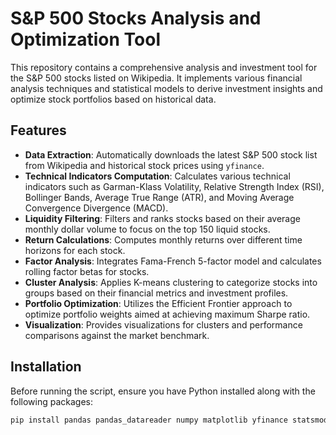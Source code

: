 # S&P 500 Stocks Analysis and Optimization Tool

This repository contains a comprehensive analysis and investment tool for the S&P 500 stocks listed on Wikipedia. It implements various financial analysis techniques and statistical models to derive investment insights and optimize stock portfolios based on historical data.

## Features

- **Data Extraction**: Automatically downloads the latest S&P 500 stock list from Wikipedia and historical stock prices using `yfinance`.
- **Technical Indicators Computation**: Calculates various technical indicators such as Garman-Klass Volatility, Relative Strength Index (RSI), Bollinger Bands, Average True Range (ATR), and Moving Average Convergence Divergence (MACD).
- **Liquidity Filtering**: Filters and ranks stocks based on their average monthly dollar volume to focus on the top 150 liquid stocks.
- **Return Calculations**: Computes monthly returns over different time horizons for each stock.
- **Factor Analysis**: Integrates Fama-French 5-factor model and calculates rolling factor betas for stocks.
- **Cluster Analysis**: Applies K-means clustering to categorize stocks into groups based on their financial metrics and investment profiles.
- **Portfolio Optimization**: Utilizes the Efficient Frontier approach to optimize portfolio weights aimed at achieving maximum Sharpe ratio.
- **Visualization**: Provides visualizations for clusters and performance comparisons against the market benchmark.

## Installation

Before running the script, ensure you have Python installed along with the following packages:

```bash
pip install pandas pandas_datareader numpy matplotlib yfinance statsmodels sklearn pandas_ta

